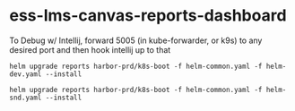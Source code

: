 # ess-lms-canvas-reports-dashboard

To Debug w/ Intellij, forward 5005 (in kube-forwarder, or k9s) to any desired port and then hook intellij up to that

```
helm upgrade reports harbor-prd/k8s-boot -f helm-common.yaml -f helm-dev.yaml --install
```

```
helm upgrade reports harbor-prd/k8s-boot -f helm-common.yaml -f helm-snd.yaml --install
```